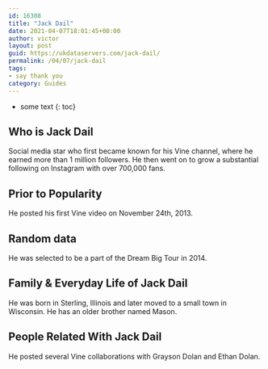 ```yaml
---
id: 16308
title: "Jack Dail"
date: 2021-04-07T18:01:45+00:00
author: victor
layout: post
guid: https://ukdataservers.com/jack-dail/
permalink: /04/07/jack-dail
tags:
- say thank you
category: Guides
---
```


* some text
{: toc}

## Who is Jack Dail

Social media star who first became known for his Vine channel, where he earned more than 1 million followers. He then went on to grow a substantial following on Instagram with over 700,000 fans.

## Prior to Popularity

He posted his first Vine video on November 24th, 2013.

## Random data

He was selected to be a part of the Dream Big Tour in 2014.

## Family & Everyday Life of Jack Dail

He was born in Sterling, Illinois and later moved to a small town in Wisconsin. He has an older brother named Mason.

## People Related With Jack Dail

He posted several Vine collaborations with Grayson Dolan and Ethan Dolan.
 